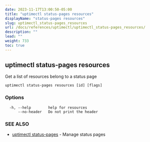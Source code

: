 ```yaml
---
date: 2023-11-17T13:00:50-05:00
title: "uptimectl status-pages resources"
displayName: "status-pages resources"
slug: uptimectl_status-pages_resources
url: /docs/references/uptimectl/uptimectl_status-pages_resources/
description: ""
lead: ""
weight: 733
toc: true
---
```

## uptimectl status-pages resources

Get a list of resources belong to a status page

```
uptimectl status-pages resources [id] [flags]
```

### Options

```
  -h, --help        help for resources
      --no-header   Do not print the header
```

### SEE ALSO

* [uptimectl status-pages](/docs/references/uptimectl/uptimectl_status-pages/)	 - Manage status pages

